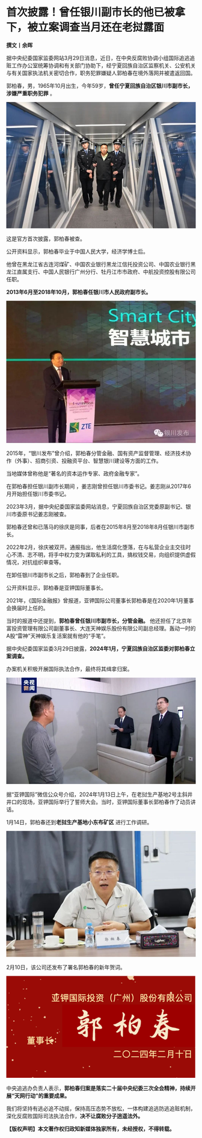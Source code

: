 # 首次披露！曾任银川副市长的他已被拿下，被立案调查当月还在老挝露面

**撰文丨余晖**

据中央纪委国家监委网站3月29日消息，近日，在中央反腐败协调小组国际追逃追赃工作办公室统筹协调和有关部门协助下，经宁夏回族自治区监察机关、公安机关与有关国家执法机关密切合作，职务犯罪嫌疑人郭柏春在境外落网并被遣返回国。

郭柏春，男，1965年10月出生，今年59岁，**曾任宁夏回族自治区银川市副市长，涉嫌严重职务犯罪** 。

![5101b5a04e8e77296ef3967c4b9235ee.jpg](https://raw.githubusercontent.com/qqhsx/qqnews_image/main/2024/03/29/首次披露！曾任银川副市长的他已被拿下，被立案调查当月还在老挝露面/5101b5a04e8e77296ef3967c4b9235ee.jpg)

这是官方首次披露，郭柏春被查。

公开资料显示，郭柏春毕业于中国人民大学，经济学博士后。

他曾在黑龙江省古连河煤矿、中国农业银行黑龙江信托投资公司、中国农业银行黑龙江直属支行、中国人民银行广州分行、牡丹江市市政府、中航投资控股有限公司任职。

**2013年6月至2018年10月，郭柏春任银川市人民政府副市长。**

![6fc167e1ff2a60d0655abada5bbc1eb0.jpg](https://raw.githubusercontent.com/qqhsx/qqnews_image/main/2024/03/29/首次披露！曾任银川副市长的他已被拿下，被立案调查当月还在老挝露面/6fc167e1ff2a60d0655abada5bbc1eb0.jpg)

2015年，“银川发布”曾介绍，郭柏春分管金融、国有资产监督管理、经济技术协作（外事）、招商引资、投融资平台、智慧银川建设等方面的工作。

当地媒体曾称他是“著名的资本运作专家、政府金融专家”。

在郭柏春担任银川副市长期间 ，姜志刚曾担任银川市委书记。姜志刚从2017年6月开始担任银川市委书记。

2023年3月，据中央纪委国家监委网站消息，宁夏回族自治区党委原副书记、银川市委原书记姜志刚被查。

郭柏春还曾和已落马的徐庆是同事，后者在2015年8月至2018年8月任银川市副市长。

2022年2月，徐庆被双开。通报指出，他生活腐化堕落，在与私营企业主交往时心不清、志不明，将手中权力变为谋取私利的工具，搞权钱交易，向组织提供虚假情况，对抗组织审查等。

在卸任银川市副市长之后，郭柏春到了企业任职。

公开资料显示，郭柏春是亚钾国际董事长。

2021年，《国际金融报》曾报道，亚钾国际公司董事长郭柏春是在2020年1月董事会换届时上任的。

当时的报道中还提到，**郭柏春曾任银川市副市长，分管金融。**
他还担任了北京年富投资管理有限公司副董事长、大连天神娱乐股份有限公司副总经理。轰动一时的A股“雷神”天神娱乐复活案就有他的“手笔”。

据中央纪委国家监委3月29日披露，**2024年1月，宁夏回族自治区监委对郭柏春立案调查。**

办案机关积极开展国际执法合作，最终将其缉拿归案。

![729755d0891b5031a4caf1a1f4b7a039.jpg](https://raw.githubusercontent.com/qqhsx/qqnews_image/main/2024/03/29/首次披露！曾任银川副市长的他已被拿下，被立案调查当月还在老挝露面/729755d0891b5031a4caf1a1f4b7a039.jpg)

据“亚钾国际”微信公众号介绍，2024年1月13日上午，在老挝生产基地2号主斜井井口的现场，亚钾国际举行了誓师大会。当时，亚钾国际董事长郭柏春作了动员讲话。

1月14日，郭柏春还到**老挝生产基地小东布矿区** 进行工作调研。

![19fe9563ad8cd6edcc9867fdcfcb54d2.jpg](https://raw.githubusercontent.com/qqhsx/qqnews_image/main/2024/03/29/首次披露！曾任银川副市长的他已被拿下，被立案调查当月还在老挝露面/19fe9563ad8cd6edcc9867fdcfcb54d2.jpg)

2月10日，该公司还发布了署名郭柏春的新年贺词。

![6ef28c25186fb13761e30ed30a519b79.jpg](https://raw.githubusercontent.com/qqhsx/qqnews_image/main/2024/03/29/首次披露！曾任银川副市长的他已被拿下，被立案调查当月还在老挝露面/6ef28c25186fb13761e30ed30a519b79.jpg)

中央追逃办负责人表示，**郭柏春归案是落实二十届中央纪委三次全会精神，持续开展“天网行动”的重要成果。**

我们将坚持有逃必追不动摇，保持高压态势不放松，一体构建追逃防逃追赃机制，深化反腐败国际司法执法合作，**决不让腐败分子逍遥法外。**

**【版权声明】本文著作权归政知新媒体独家所有，未经授权，不得转载。**

